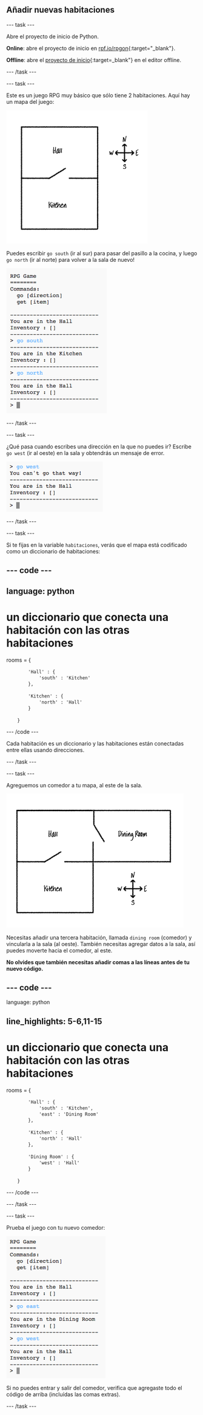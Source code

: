 ## Añadir nuevas habitaciones

\--- task \---

Abre el proyecto de inicio de Python.

**Online**: abre el proyecto de inicio en [rpf.io/rpgon](http://rpf.io/rpgon){:target="_blank"}.

**Offline**: abre el [proyecto de inicio](http://rpf.io/p/en/rpg-go){:target=_blank"} en el editor offline.

\--- /task \---

\--- task \---

Este es un juego RPG muy básico que sólo tiene 2 habitaciones. Aquí hay un mapa del juego:

![captura de pantalla](images/rpg-map1.png)

Puedes escribir `go south` (ir al sur) para pasar del pasillo a la cocina, y luego `go north` (ir al norte) para volver a la sala de nuevo!

![captura de pantalla](images/rpg-controls.png)

\--- /task \---

\--- task \---

¿Qué pasa cuando escribes una dirección en la que no puedes ir? Escribe `go west` (ir al oeste) en la sala y obtendrás un mensaje de error.

![captura de pantalla](images/rpg-error.png)

\--- /task \---

\--- task \---

Si te fijas en la variable `habitaciones`, verás que el mapa está codificado como un diccionario de habitaciones:

## \--- code \---

## language: python

# un diccionario que conecta una habitación con las otras habitaciones

rooms = {

            'Hall' : {
                'south' : 'Kitchen'
            },
    
            'Kitchen' : {
                'north' : 'Hall'
            }
    
        }
    

\--- /code \---

Cada habitación es un diccionario y las habitaciones están conectadas entre ellas usando direcciones.

\--- /task \---

\--- task \---

Agreguemos un comedor a tu mapa, al este de la sala.

![captura de pantalla](images/rpg-dining.png)

Necesitas añadir una tercera habitación, llamada `dining room` (comedor) y vincularla a la sala (al oeste). También necesitas agregar datos a la sala, así puedes moverte hacia el comedor, al este.

**No olvides que también necesitas añadir comas a las líneas antes de tu nuevo código.**

## \--- code \---

language: python

## line_highlights: 5-6,11-15

# un diccionario que conecta una habitación con las otras habitaciones

rooms = {

            'Hall' : {
                'south' : 'Kitchen',
                'east' : 'Dining Room'
            },
    
            'Kitchen' : {
                'north' : 'Hall'
            },
    
            'Dining Room' : {
                'west' : 'Hall'
            }
    
        }
    

\--- /code \---

\--- /task \---

\--- task \---

Prueba el juego con tu nuevo comedor:

![captura de pantalla](images/rpg-dining-test.png)

Si no puedes entrar y salir del comedor, verifica que agregaste todo el código de arriba (incluídas las comas extras).

\--- /task \---